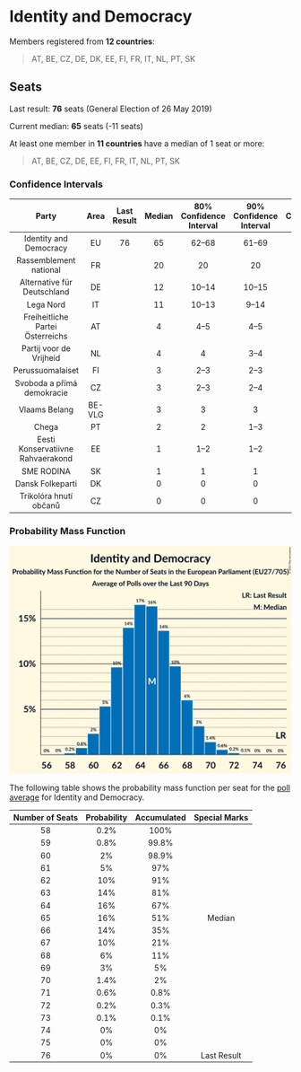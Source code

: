 # Identity and Democracy

Members registered from **12 countries**:

> AT, BE, CZ, DE, DK, EE, FI, FR, IT, NL, PT, SK

## Seats

Last result: **76** seats (General Election of 26 May 2019)

Current median: **65** seats (-11 seats)

At least one member in **11 countries** have a median of 1 seat or more:

> AT, BE, CZ, DE, EE, FI, FR, IT, NL, PT, SK

### Confidence Intervals

| Party | Area | Last Result | Median | 80% Confidence Interval | 90% Confidence Interval | 95% Confidence Interval | 99% Confidence Interval |
|:-----:|:----:|:-----------:|:------:|:-----------------------:|:-----------------------:|:-----------------------:|:-----------------------:|
| Identity and Democracy | EU | 76 | 65 | 62–68 | 61–69 | 60–69 | 59–71 |
| Rassemblement national | FR | | 20 | 20 | 20 | 20 | 20 |
| Alternative für Deutschland | DE | | 12 | 10–14 | 10–15 | 9–15 | 9–15 |
| Lega Nord | IT | | 11 | 10–13 | 9–14 | 9–15 | 8–16 |
| Freiheitliche Partei Österreichs | AT | | 4 | 4–5 | 4–5 | 4–5 | 3–5 |
| Partij voor de Vrijheid | NL | | 4 | 4 | 3–4 | 3–5 | 3–5 |
| Perussuomalaiset | FI | | 3 | 2–3 | 2–3 | 2–3 | 2–3 |
| Svoboda a přímá demokracie | CZ | | 3 | 2–3 | 2–4 | 2–4 | 2–4 |
| Vlaams Belang | BE-VLG | | 3 | 3 | 3 | 3 | 2–4 |
| Chega | PT | | 2 | 2 | 1–3 | 1–3 | 1–3 |
| Eesti Konservatiivne Rahvaerakond | EE | | 1 | 1–2 | 1–2 | 1–3 | 1–3 |
| SME RODINA | SK | | 1 | 1 | 1 | 1 | 0–2 |
| Dansk Folkeparti | DK | | 0 | 0 | 0 | 0 | 0 |
| Trikolóra hnutí občanů | CZ | | 0 | 0 | 0 | 0 | 0 |

### Probability Mass Function

![Graph with seats probability mass function not yet produced](average-2022-08-31-seats-pmf-identityanddemocracy.png "Seats Probability Mass Function")

The following table shows the probability mass function per seat for the [poll average](average-2022-08-31.html) for Identity and Democracy.

| Number of Seats | Probability | Accumulated | Special Marks |
|:---------------:|:-----------:|:-----------:|:-------------:|
| 58 | 0.2% | 100% |  |
| 59 | 0.8% | 99.8% |  |
| 60 | 2% | 98.9% |  |
| 61 | 5% | 97% |  |
| 62 | 10% | 91% |  |
| 63 | 14% | 81% |  |
| 64 | 16% | 67% |  |
| 65 | 16% | 51% | Median |
| 66 | 14% | 35% |  |
| 67 | 10% | 21% |  |
| 68 | 6% | 11% |  |
| 69 | 3% | 5% |  |
| 70 | 1.4% | 2% |  |
| 71 | 0.6% | 0.8% |  |
| 72 | 0.2% | 0.3% |  |
| 73 | 0.1% | 0.1% |  |
| 74 | 0% | 0% |  |
| 75 | 0% | 0% |  |
| 76 | 0% | 0% | Last Result |


